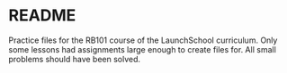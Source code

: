 # README #
Practice files for the RB101 course of the LaunchSchool curriculum.
Only some lessons had assignments large enough to create files for. All small problems should have been solved.
